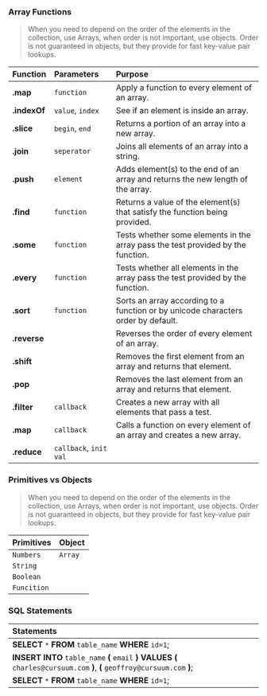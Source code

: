 ### Array Functions
> When you need to depend on the order of the elements in the collection, use Arrays, when order is not important, use objects. Order is not guaranteed in objects, but they provide for fast key-value pair lookups.

| Function       | Parameters                    | Purpose                                                                                      |
| :------------- |:------------------------------| :--------------------------------------------------------------------------------------------|
| **.map**       | `function`                    | Apply a function to every element of an array.                                               |
| **.indexOf**   | `value`, `index`              | See if an element is inside an array.                                                        |
| **.slice**     | `begin`, `end`                | Returns a portion of an array into a new array.                                              |
| **.join**      | `seperator`                   | Joins all elements of an array into a string.                                                |
| **.push**      | `element`                     | Adds element(s) to the end of an array and returns the new length of the array.              |
| **.find**      | `function`                    | Returns a value of the element(s) that satisfy the function being provided.                  |
| **.some**      | `function`                    | Tests whether some elements in the array pass the test provided by the function.             |      
| **.every**     | `function`                    | Tests whether all elements in the array pass the test provided by the function.              |      
| **.sort**      | `function`                    | Sorts an array according to a function or by unicode characters order by default.            |
| **.reverse**   |                               | Reverses the order of every element of an array.                                             |
| **.shift**     |                               | Removes the first element from an array and returns that element.                            |
| **.pop**       |                               | Removes the last element from an array and returns that element.                             |
| **.filter**    | `callback`                    | Creates a new array with all elements that pass a test.                                      |
| **.map**       | `callback`                    | Calls a function on every element of an array and creates a new array.                       |
| **.reduce**    | `callback`, `init val`        |                                       |




### Primitives vs Objects
> When you need to depend on the order of the elements in the collection, use Arrays, when order is not important, use objects. Order is not guaranteed in objects, but they provide for fast key-value pair lookups.

| Primitives       | Object                    |
| :----------------|:--------------------------|
| `Numbers`        | `Array`                   |
| `String`         |             |
| `Boolean`        |             |
| `Funcition`       |            |



### SQL Statements
| Statements                                                                                                                   |
| :--------------------------------------------------------------------------------------------------------------------------- |
| **SELECT** `*` **FROM** `table_name` **WHERE** `id=1`;                                                                       |
| **INSERT INTO**  `table_name`  **(** `email` **) VALUES (** `charles@cursuum.com` **)**, **(** `geoffroy@cursuum.com` **)**; |
| **SELECT** `*` **FROM** `table_name` **WHERE** `id=1`;                                                                       |
